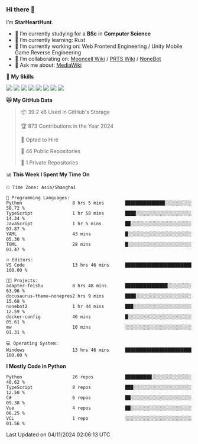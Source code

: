 ### Hi there 👋

I’m **StarHeartHunt**.

- 🏫 I’m currently studying for a **BSc** in **Computer Science**
- 🌱 I’m currently learning: Rust
- 🔭 I’m currently working on: Web Frontend Engineering / Unity Mobile Game Reverse Engineering
- 👯 I’m collaborating on: [Mooncell Wiki](https://fgo.wiki/) / [PRTS Wiki](http://prts.wiki/) / [NoneBot](https://github.com/nonebot)
- 💬 Ask me about: [MediaWiki](https://www.mediawiki.org)

🌟 **My Skills**

![](https://img.shields.io/badge/-Python-3e74a2?style=flat-square&logo=Python&logoColor=fff)
![](https://img.shields.io/badge/-Node.js-339933?style=flat-square&logo=node.js&logoColor=fff)
![](https://img.shields.io/badge/-Vue-4fc08d?style=flat-square&logo=vue.js&logoColor=fff)
![](https://img.shields.io/badge/-React-2d98ce?style=flat-square&logo=React&logoColor=fff)
![](https://img.shields.io/badge/-TypeScript-3178C6?style=flat-square&logo=TypeScript&logoColor=fff)
![](https://img.shields.io/badge/-Docker-2496ED?style=flat-square&logo=Docker&logoColor=fff)
![](https://img.shields.io/badge/-Linux-000000?style=flat-square&logo=Linux&logoColor=fff)
![](https://img.shields.io/badge/-Dotnet-512bd4?style=flat-square&logo=.net&logoColor=fff)

<!--START_SECTION:waka-->
**🐱 My GitHub Data** 

> 📦 39.2 kB Used in GitHub's Storage 
 > 
> 🏆 873 Contributions in the Year 2024
 > 
> 💼 Opted to Hire
 > 
> 📜 46 Public Repositories 
 > 
> 🔑 1 Private Repositories 
 > 
📊 **This Week I Spent My Time On** 

```text
🕑︎ Time Zone: Asia/Shanghai

💬 Programming Languages: 
Python                   8 hrs 5 mins        ███████████████░░░░░░░░░░   58.72 % 
TypeScript               1 hr 58 mins        ████░░░░░░░░░░░░░░░░░░░░░   14.34 % 
JavaScript               1 hr 5 mins         ██░░░░░░░░░░░░░░░░░░░░░░░   07.87 % 
YAML                     43 mins             █░░░░░░░░░░░░░░░░░░░░░░░░   05.30 % 
TOML                     28 mins             █░░░░░░░░░░░░░░░░░░░░░░░░   03.47 % 

🔥 Editors: 
VS Code                  13 hrs 46 mins      █████████████████████████   100.00 % 

🐱‍💻 Projects: 
adapter-feishu           8 hrs 48 mins       ████████████████░░░░░░░░░   63.96 % 
docusaurus-theme-nonepres2 hrs 9 mins        ████░░░░░░░░░░░░░░░░░░░░░   15.68 % 
nonebot2                 1 hr 44 mins        ███░░░░░░░░░░░░░░░░░░░░░░   12.59 % 
docker-config            46 mins             █░░░░░░░░░░░░░░░░░░░░░░░░   05.61 % 
mw                       10 mins             ░░░░░░░░░░░░░░░░░░░░░░░░░   01.31 % 

💻 Operating System: 
Windows                  13 hrs 46 mins      █████████████████████████   100.00 % 
```

**I Mostly Code in Python** 

```text
Python                   26 repos            ██████████░░░░░░░░░░░░░░░   40.62 % 
TypeScript               8 repos             ███░░░░░░░░░░░░░░░░░░░░░░   12.50 % 
C#                       6 repos             ██░░░░░░░░░░░░░░░░░░░░░░░   09.38 % 
Vue                      4 repos             ██░░░░░░░░░░░░░░░░░░░░░░░   06.25 % 
VCL                      1 repo              ░░░░░░░░░░░░░░░░░░░░░░░░░   01.56 % 
```




 Last Updated on 04/11/2024 02:06:13 UTC
<!--END_SECTION:waka-->
